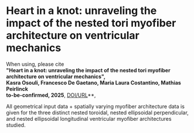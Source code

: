 # Heart in a knot: unraveling the impact of the nested tori myofiber architecture on ventricular mechanics
When using, please cite  
**"Heart in a knot: unraveling the impact of the nested tori myofiber architecture on ventricular mechanics",  
Kasra Osouli, Francesco De Gaetano, Maria Laura Costantino, Mathias Peirlinck  
to-be-confirmed, 2025**,
[DOI/URL](https://doi.org/to-be-confirmed)**,

All geometrical input data + spatially varying myofiber architecture data is given for the three distinct nested toroidal, nested ellipsoidal perpendicular, and nested ellipsoidal longitudinal ventricular myofiber architectures studied.
